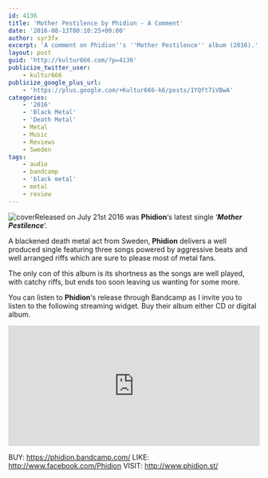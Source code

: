 ```yaml
---
id: 4136
title: 'Mother Pestilence by Phidion - A Comment'
date: '2016-08-13T00:10:25+00:00'
author: syr3fx
excerpt: 'A comment on Phidion''s ''Mother Pestilence'' album (2016).'
layout: post
guid: 'http://kultur666.com/?p=4136'
publicize_twitter_user:
    - kultur666
publicize_google_plus_url:
    - 'https://plus.google.com/+Kultur666-k6/posts/1YQft7iVBwA'
categories:
    - '2016'
    - 'Black Metal'
    - 'Death Metal'
    - Metal
    - Music
    - Reviews
    - Sweden
tags:
    - audio
    - bandcamp
    - 'black metal'
    - metal
    - review
---
```


![cover](http://localhost:8080/wp-content/uploads/2016/08/cover4.jpg)Released on July 21st 2016 was **Phidion**‘s latest single ‘***Mother Pestilence***‘.

A blackened death metal act from Sweden, **Phidion** delivers a well produced single featuring three songs powered by aggressive beats and well arranged riffs which are sure to please most of metal fans.

The only con of this album is its shortness as the songs are well played, with catchy riffs, but ends too soon leaving us wanting for some more.

You can listen to **Phidion**‘s release through Bandcamp as I invite you to listen to the following streaming widget. Buy their album either CD or digital album.

<iframe style="border: 0; width: 100%; height: 241px;" src="https://bandcamp.com/EmbeddedPlayer/album=2552628880/size=large/bgcol=333333/linkcol=e99708/tracklist=false/transparent=true/" seamless></iframe>

BUY: <https://phidion.bandcamp.com/>
LIKE: <http://www.facebook.com/Phidion>
VISIT: <http://www.phidion.st/>